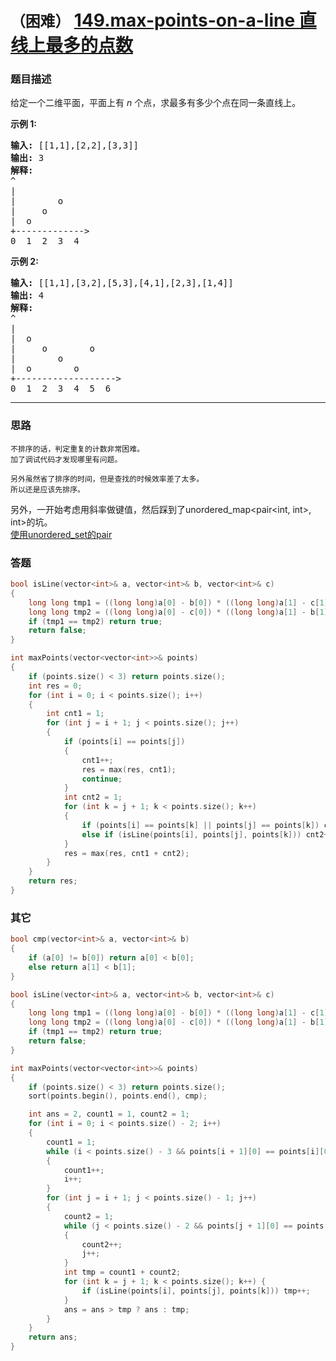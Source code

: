 # `（困难）` [149.max-points-on-a-line 直线上最多的点数](https://leetcode-cn.com/problems/max-points-on-a-line/)

### 题目描述
<p>给定一个二维平面，平面上有&nbsp;<em>n&nbsp;</em>个点，求最多有多少个点在同一条直线上。</p>

<p><strong>示例 1:</strong></p>

<pre><strong>输入:</strong> [[1,1],[2,2],[3,3]]
<strong>输出:</strong> 3
<strong>解释:</strong>
^
|
| &nbsp; &nbsp; &nbsp; &nbsp;o
| &nbsp; &nbsp; o
| &nbsp;o &nbsp;
+-------------&gt;
0 &nbsp;1 &nbsp;2 &nbsp;3  4
</pre>

<p><strong>示例&nbsp;2:</strong></p>

<pre><strong>输入:</strong> [[1,1],[3,2],[5,3],[4,1],[2,3],[1,4]]
<strong>输出:</strong> 4
<strong>解释:</strong>
^
|
|  o
| &nbsp;&nbsp;&nbsp;&nbsp;o&nbsp;&nbsp;      o
| &nbsp;&nbsp;&nbsp;&nbsp;   o
| &nbsp;o &nbsp;      o
+-------------------&gt;
0 &nbsp;1 &nbsp;2 &nbsp;3 &nbsp;4 &nbsp;5 &nbsp;6</pre>


---
### 思路
```
不排序的话，判定重复的计数非常困难。
加了调试代码才发现哪里有问题。

另外虽然省了排序的时间，但是查找的时候效率差了太多。
所以还是应该先排序。
```


另外，一开始考虑用斜率做键值，然后踩到了unordered_map<pair<int, int>, int>的坑。  
[使用unordered_set的pair](https://blog.csdn.net/zhaohaibo_/article/details/90340120)


### 答题
``` C++
bool isLine(vector<int>& a, vector<int>& b, vector<int>& c)
{
	long long tmp1 = ((long long)a[0] - b[0]) * ((long long)a[1] - c[1]);
	long long tmp2 = ((long long)a[0] - c[0]) * ((long long)a[1] - b[1]);
	if (tmp1 == tmp2) return true;
	return false;
}

int maxPoints(vector<vector<int>>& points)
{
	if (points.size() < 3) return points.size();
	int res = 0;
	for (int i = 0; i < points.size(); i++)
	{
		int cnt1 = 1;
		for (int j = i + 1; j < points.size(); j++)
		{
			if (points[i] == points[j])
			{
				cnt1++;
				res = max(res, cnt1);
				continue;
			}
			int cnt2 = 1;
			for (int k = j + 1; k < points.size(); k++)
			{
				if (points[i] == points[k] || points[j] == points[k]) cnt2++;
				else if (isLine(points[i], points[j], points[k])) cnt2++;
			}
			res = max(res, cnt1 + cnt2);
		}
	}
	return res;
}
```

### 其它
``` C++
bool cmp(vector<int>& a, vector<int>& b)
{
	if (a[0] != b[0]) return a[0] < b[0];
	else return a[1] < b[1];
}

bool isLine(vector<int>& a, vector<int>& b, vector<int>& c)
{
	long long tmp1 = ((long long)a[0] - b[0]) * ((long long)a[1] - c[1]);
	long long tmp2 = ((long long)a[0] - c[0]) * ((long long)a[1] - b[1]);
	if (tmp1 == tmp2) return true;
	return false;
}

int maxPoints(vector<vector<int>>& points) 
{
	if (points.size() < 3) return points.size();
	sort(points.begin(), points.end(), cmp);

	int ans = 2, count1 = 1, count2 = 1;
	for (int i = 0; i < points.size() - 2; i++) 
	{
		count1 = 1;
		while (i < points.size() - 3 && points[i + 1][0] == points[i][0] && points[i + 1][1] == points[i][1]) 
		{
			count1++;
			i++;
		}
		for (int j = i + 1; j < points.size() - 1; j++) 
		{
			count2 = 1;
			while (j < points.size() - 2 && points[j + 1][0] == points[j][0] && points[j + 1][1] == points[j][1]) 
			{
				count2++;
				j++;
			}
			int tmp = count1 + count2;
			for (int k = j + 1; k < points.size(); k++) {
				if (isLine(points[i], points[j], points[k])) tmp++;
			}
			ans = ans > tmp ? ans : tmp;
		}
	}
	return ans;
}
```

